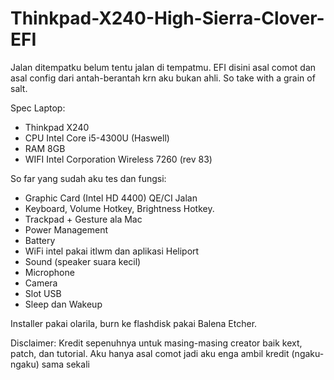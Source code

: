 # Thinkpad-X240-High-Sierra-Clover-EFI
Jalan ditempatku belum tentu jalan di tempatmu. EFI disini asal comot dan asal config dari antah-berantah krn aku bukan ahli. So take with a grain of salt.

Spec Laptop:
- Thinkpad X240
- CPU Intel Core i5-4300U (Haswell)
- RAM 8GB
- WIFI Intel Corporation Wireless 7260 (rev 83)

So far yang sudah aku tes dan fungsi:
- Graphic Card (Intel HD 4400) QE/CI Jalan
- Keyboard, Volume Hotkey, Brightness Hotkey.
- Trackpad + Gesture ala Mac
- Power Management
- Battery
- WiFi intel pakai itlwm dan aplikasi Heliport
- Sound (speaker suara kecil)
- Microphone
- Camera
- Slot USB
- Sleep dan Wakeup

Installer pakai olarila, burn ke flashdisk pakai Balena Etcher.

Disclaimer:
Kredit sepenuhnya untuk masing-masing creator baik kext, patch, dan tutorial. Aku hanya asal comot jadi aku enga ambil kredit (ngaku-ngaku) sama sekali

